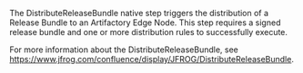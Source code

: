 The DistributeReleaseBundle native step triggers the distribution of a Release Bundle to an Artifactory Edge Node. This step requires a signed release bundle and one or more distribution rules to successfully  execute.

For more information about the DistributeReleaseBundle, see https://www.jfrog.com/confluence/display/JFROG/DistributeReleaseBundle.
